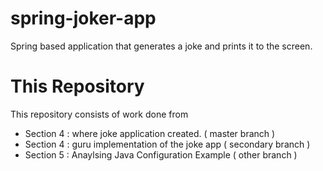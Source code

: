 # spring-joker-app
Spring based application that generates a joke and prints it to the screen. 

# This Repository

This repository consists of work done from 
- Section 4 : where joke application created. ( master branch )
- Section 4 : guru implementation of the joke app ( secondary branch ) 
- Section 5 : Anaylsing Java Configuration Example ( other branch ) 
